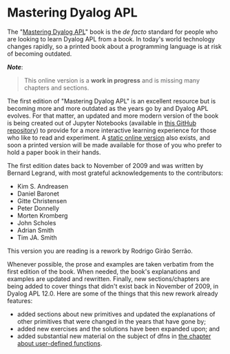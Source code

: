 # Mastering Dyalog APL

The "[Mastering Dyalog APL][original]" book is the *de facto* standard for people who are looking to learn Dyalog APL from a book. In today's world technology changes rapidly, so a printed book about a programming language is at risk of becoming outdated.

<!-- begin note -->
***Note***:

 > This online version is a **work in progress** and is missing many chapters and sections.
<!-- end -->

The first edition of "Mastering Dyalog APL" is an excellent resource but is becoming more and more outdated as the years go by and Dyalog APL evolves. For that matter, an updated and more modern version of the book is being created out of Jupyter Notebooks (available in [this GitHub repository][MDAPL]) to provide for a more interactive learning experience for those who like to read and experiment. A [static online version][MDAPL-html] also exists, and soon a printed version will be made available for those of you who prefer to hold a paper book in their hands.

The first edition dates back to November of 2009 and was written by Bernard Legrand, with most grateful acknowledgements to the contributors:
 - Kim S. Andreasen
 - Daniel Baronet
 - Gitte Christensen
 - Peter Donnelly
 - Morten Kromberg
 - John Scholes
 - Adrian Smith
 - Tim JA. Smith

This version you are reading is a rework by Rodrigo Girão Serrão.

Whenever possible, the prose and examples are taken verbatim from the first edition of the book. When needed, the book's explanations and examples are updated and rewritten. Finally, new sections/chapters are being added to cover things that didn't exist back in November of 2009, in Dyalog APL 12.0.
Here are some of the things that this new rework already features:

 - added sections about new primitives and updated the explanations of other primitives that were changed in the years that have gone by;
 - added new exercises and the solutions have been expanded upon; and
 - added substantial new material on the subject of dfns in [the chapter about user-defined functions](./User-Defined-Functions.ipynb).

[MDAPL]: https://github.com/Dyalog/MDAPL
[MDAPL-html]: https://mastering.dyalog.com
[original]: https://www.dyalog.com/mastering-dyalog-apl.htm
